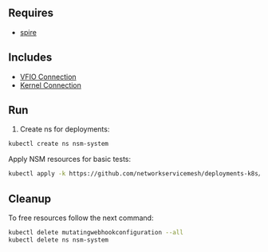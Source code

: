 ## Requires

- [spire](../spire)

## Includes

- [VFIO Connection](../use-cases/Vfio2Noop)
- [Kernel Connection](../use-cases/SriovKernel2Noop)

## Run

1. Create ns for deployments:
```bash
kubectl create ns nsm-system
```

Apply NSM resources for basic tests:
```bash
kubectl apply -k https://github.com/networkservicemesh/deployments-k8s/examples/sriov?ref=ab34f8247d52cec1923efb306770dfbdb8419b02
```

## Cleanup

To free resources follow the next command:
```bash
kubectl delete mutatingwebhookconfiguration --all
kubectl delete ns nsm-system
```
